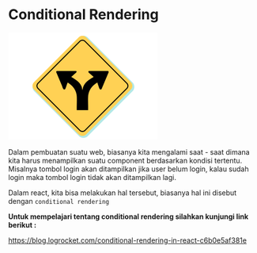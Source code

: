 # Conditional Rendering

![conditional-rendering](conditional-rendering.png)

Dalam pembuatan suatu web, biasanya kita mengalami saat - saat dimana kita harus menampilkan suatu component berdasarkan kondisi tertentu. Misalnya tombol login akan ditampilkan jika user belum login, kalau sudah login maka tombol login tidak akan ditampilkan lagi.

Dalam react, kita bisa melakukan hal tersebut, biasanya hal ini disebut dengan `conditional rendering`

**Untuk mempelajari tentang conditional rendering silahkan kunjungi link berikut :**

https://blog.logrocket.com/conditional-rendering-in-react-c6b0e5af381e
